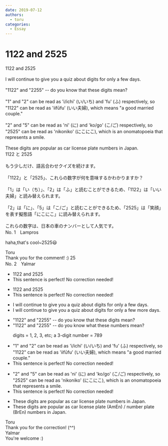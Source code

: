 ```yaml
---
date: 2019-07-12
authors:
  - toru
categories:
  - Essay
---
```


<h1 id="subject_show">1122 and 2525</h1>
<div class="date" hidden>Jul 12, 2019 10:30</div>
<div id="post"><div id="body_show_ori">
1122 and 2525<br/><br/>I will continue to give you a quiz about digits for only a few days.<br/><br/>"1122" and "2255" -- do you know that these digits mean?<br/><br/>"1" and "2" can be read as 'i/ichi' (い/いち) and 'fu' (ふ) respectively, so "1122" can be read as 'iifūfu' (いい夫婦), which means "a good married couple."<br/><br/>"2" and "5" can be read as 'ni' (に) and 'ko/go' (こ/ご) respectively, so "2525" can be read as 'nikoniko' (にこにこ), which is an onomatopoeia that represents a smile.<br/><br/>These digits are popular as car license plate numbers in Japan.
</div></div>

<!-- more -->

<div id="post_ja"><div id="body_show_mo">
1122 と 2525<br/><br/>もう少しだけ、語呂合わせクイズを続けます。<br/><br/>「1122」と「2525」、これらの数字が何を意味するかわかりますか？<br/><br/>「1」は「い（ち）」、「2」は「ふ」と読むことができるため、「1122」は「いい夫婦」と読み替えられます。<br/><br/>「2」は「に」、「5」は「こ/ご」と読むことができるため、「2525」は「笑顔」を表す擬態語「にこにこ」に読み替えられます。<br/><br/>これらの数字は、日本の車のナンバーとして人気です。
</div></div>
<div id="block"><div class="first_name"> No. 1　<span class="just_name">Lampros</span></div><div id="block2">
<p class="comment_small">
 haha,that's cool~2525😃
</p>

</div><div class="name"><span class="just_name">Toru</span><br>
Thank you for the comment! :) 25
</div>
</div>
<div id="block"><div class="first_name"> No. 2　<span class="just_name">Yalmar</span></div><div id="block2">
<ul class="correction_field">
<li class="incorrect">1122 and 2525</li>
<li class="corrected perfect">This sentence is perfect! No correction needed!</li>
</ul>
<ul class="correction_field">
<li class="incorrect">1122 and 2525</li>
<li class="corrected perfect">This sentence is perfect! No correction needed!</li>
</ul>
<ul class="correction_field">
<li class="incorrect">I will continue to give you a quiz about digits for only a few days.</li>
<li class="corrected correct">
I will continue to give you a quiz about digits for only a few <span class="f_red">more</span> days.
</li>
</ul>
<ul class="correction_field">
<li class="incorrect">"1122" and "2255" -- do you know that these digits mean?</li>
<li class="corrected correct">
"1122" and "2255" -- do you know <span class="f_red">what</span> these <span class="f_red">numbers</span> mean?
<p class="correction_comment">digits = 1, 2, 3, etc; a 3-digit number = 789</p>
</li>
</ul>
<ul class="correction_field">
<li class="incorrect">"1" and "2" can be read as 'i/ichi' (い/いち) and 'fu' (ふ) respectively, so "1122" can be read as 'iifūfu' (いい夫婦), which means "a good married couple."</li>
<li class="corrected perfect">This sentence is perfect! No correction needed!</li>
</ul>
<ul class="correction_field">
<li class="incorrect">"2" and "5" can be read as 'ni' (に) and 'ko/go' (こ/ご) respectively, so "2525" can be read as 'nikoniko' (にこにこ), which is an onomatopoeia that represents a smile.</li>
<li class="corrected perfect">This sentence is perfect! No correction needed!</li>
</ul>
<ul class="correction_field">
<li class="incorrect">These digits are popular as car license plate numbers in Japan.</li>
<li class="corrected correct">
These digits are popular as car <span class="f_blue">license plate (AmEn) / number plate (BrEn)</span> numbers in Japan.
</li>
</ul>
</div><div class="name"><span class="just_name">Toru</span><br>
Thank you for the correction! (^^)
</div>
<div class="name"><span class="just_name">Yalmar</span><br>
You're welcome :)
</div>
</div>
